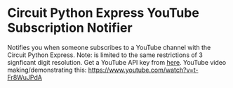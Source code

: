 # Circuit Python Express YouTube Subscription Notifier
Notifies you when someone subscribes to a YouTube channel with the Circuit Python Express.
Note: is limited to the same restrictions of 3 signficant digit resolution.
Get a YouTube API key from [here](https://console.cloud.google.com/marketplace/product/google/youtube.googleapis.com).
YouTube video making/demonstrating this: https://www.youtube.com/watch?v=t-Fr8WuJPdA
